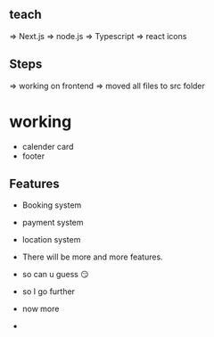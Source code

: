 ## teach

=> Next.js
=> node.js
=> Typescript
=> react icons

## Steps

=> working on frontend
=> moved all files to src folder

# working

- calender card
- footer

## Features

- Booking system
- payment system
- location system

- There will be more and more features.
- so can u guess 😏
- so I go further
- now more
- 
